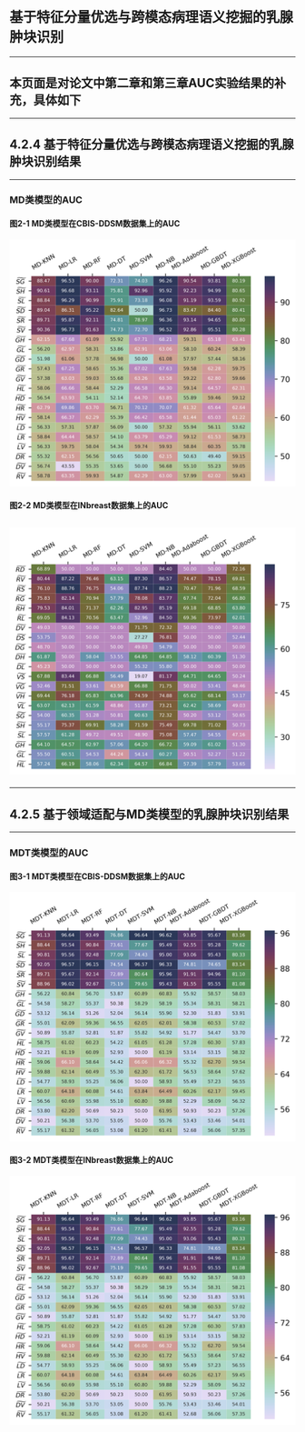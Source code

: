 # **`基于特征分量优选与跨模态病理语义挖掘的乳腺肿块识别`**
---
## 本页面是对论文中第二章和第三章AUC实验结果的补充，具体如下
---
## 4.2.4 基于特征分量优选与跨模态病理语义挖掘的乳腺肿块识别结果
---
### MD类模型的AUC
#### 图2-1 MD类模型在CBIS-DDSM数据集上的AUC
![](https://github.com/CVNLP/codes-of-our-lab/blob/master/Tian/experiment_result/figure_auc2_1.png)
#### 图2-2 MD类模型在INbreast数据集上的AUC
![](https://github.com/CVNLP/codes-of-our-lab/blob/master/Tian/experiment_result/figure_auc2_2.png)
---
---
## 4.2.5 基于领域适配与MD类模型的乳腺肿块识别结果
---
### MDT类模型的AUC
#### 图3-1 MDT类模型在CBIS-DDSM数据集上的AUC
![](https://github.com/CVNLP/codes-of-our-lab/blob/master/Tian/experiment_result/figure_auc3_1.png)
#### 图3-2 MDT类模型在INbreast数据集上的AUC
![](https://github.com/CVNLP/codes-of-our-lab/blob/master/Tian/experiment_result/figure_auc3_1.png)
